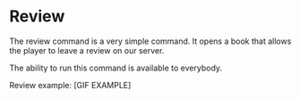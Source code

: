 # Review

The review command is a very simple command. It opens a book that allows the player to leave a review on our server.

The ability to run this command is available to everybody.

Review example: \[GIF EXAMPLE\]

